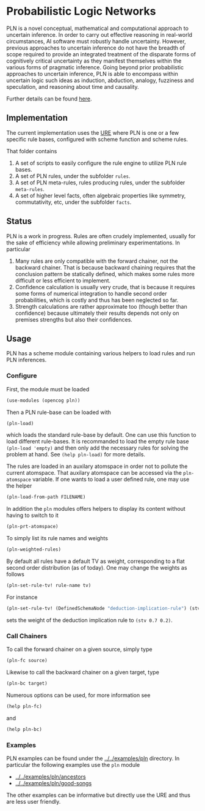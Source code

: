 # Probabilistic Logic Networks

PLN is a novel conceptual, mathematical and computational approach to uncertain
inference. In order to carry out effective reasoning in real-world
circumstances, AI software must robustly handle uncertainty. However, previous
approaches to uncertain inference do not have the breadth of scope required to
provide an integrated treatment of the disparate forms of cognitively critical
uncertainty as they manifest themselves within the various forms of pragmatic
inference. Going beyond prior probabilistic approaches to uncertain inference,
PLN is able to encompass within uncertain logic such ideas as induction,
abduction, analogy, fuzziness and speculation, and reasoning about time and
causality.

Further details can be found [here](http://wiki.opencog.org/wikihome/index.php/PLN).

## Implementation

The current implementation uses the
[URE](https://github.com/opencog/atomspace/tree/master/opencog/ure)
where PLN is one or a few specific rule bases, configured with scheme
function and scheme rules.

That folder contains

1. A set of scripts to easily configure the rule engine to utilize PLN
   rule bases.
2. A set of PLN rules, under the subfolder `rules`.
3. A set of PLN meta-rules, rules producing rules, under the subfolder
   `meta-rules`.
4. A set of higher level facts, often algebraic properties like
   symmetry, commutativity, etc, under the subfolder `facts`.

## Status

PLN is a work in progress. Rules are often crudely implemented,
usually for the sake of efficiency while allowing preliminary
experimentations. In particular

1. Many rules are only compatible with the forward chainer, not the
   backward chainer. That is because backward chaining requires that
   the conclusion pattern be statically defined, which makes some
   rules more difficult or less efficient to implement.
2. Confidence calculation is usually very crude, that is because it
   requires some forms of numerical integration to handle second order
   probabilities, which is costly and thus has been neglected so far.
3. Strength calculations are rather approximate too (though better
   than confidence) because ultimately their results depends not only
   on premises strengths but also their confidences.

## Usage

PLN has a scheme module containing various helpers to load rules and
run PLN inferences.

### Configure

First, the module must be loaded

```scheme
(use-modules (opencog pln))
```

Then a PLN rule-base can be loaded with

```scheme
(pln-load)
```

which loads the standard rule-base by default. One can use this
function to load different rule-bases. It is recommanded to load the
empty rule base `(pln-load 'empty)` and then only add the necessary
rules for solving the problem at hand. See `(help pln-load)` for more
details.

The rules are loaded in an auxilary atomspace in order not to pollute
the current atomspace.  That auxilary atomspace can be accessed via
the `pln-atomspace` variable.  If one wants to load a user defined
rule, one may use the helper

```scheme
(pln-load-from-path FILENAME)
```

In addition the `pln` modules offers helpers to display its content
without having to switch to it

```scheme
(pln-prt-atomspace)
```

To simply list its rule names and weights

```scheme
(pln-weighted-rules)
```

By default all rules have a default TV as weight, corresponding to a
flat second order distribution (as of today). One may change the
weights as follows

```scheme
(pln-set-rule-tv! rule-name tv)
```

For instance

```scheme
(pln-set-rule-tv! (DefinedSchemaNode "deduction-implication-rule") (stv 0.7 0.2))
```

sets the weight of the deduction implication rule to `(stv 0.7 0.2)`.

### Call Chainers

To call the forward chainer on a given source, simply type

```scheme
(pln-fc source)
```

Likewise to call the backward chainer on a given target, type

```scheme
(pln-bc target)
```

Numerous options can be used, for more information see

```scheme
(help pln-fc)
```

and

```scheme
(help pln-bc)
```

### Examples

PLN examples can be found under the [../../examples/pln](../../examples/pln)
directory. In particular the following examples use the `pln` module


* [../../examples/pln/ancestors](../../examples/pln/ancestors)
* [../../examples/pln/good-songs](../../examples/pln/good-songs)

The other examples can be informative but directly use the URE and
thus are less user friendly.
